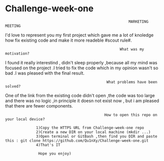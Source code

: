 # Challenge-week-one
                                                            MARKETING MEETING
                
  I'd love to represent you my first project which gave me a lot of knoledge how fix existing code and make it more readeble #scout rule#.
  
                                                        What was my motivation?

I found it really interestind , didn't sleep properly ,because all my mind was focused on the project .I tried to fix the code which 
                               in my opinion wasn't so bad .I was pleased with the final result.
                           
                                                  What problems have been solved?
                           
One of the link from the existing code didn't open ,the code was too large and there was no logic ,in principle it doesn not exist now ,
                                       but i am pleased that there are fewer components.
                                       
                                                 How to open this repo on your local device?
                                                 
                  1)Copy the HTTPS URL from Challenge-week-one repo
                  2)Create a new DIR on your local machine (mkdir ...)
                  3)Open terminal or GitBash ,then find you DIR and paste this : git clone https://github.com/Qu1nXy/Challenge-week-one.git
                  4)That's IT 
                  
                   Hope you enjoy)
                       
                           

                         
